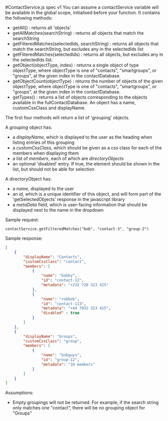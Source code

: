 #ContactService.js spec v1
You can assume a contactService variable will be available in the global scope, initialised before your function. It contains the following methods:
- getAll() : returns all 'objects'
- getAllMatches(searchString) : returns all objects that match the searchString
- getFilteredMatches(selectedIds, searchString) : returns all objects that match the searchString, but excludes any in the selectedIds list
- getFilteredMatches(selectedIds) : returns all objects, but excludes any in the selectedIds list.
- getObject(objectType, index) : returns a single object of type objectType, where objectType is one of "contacts", "smartgroups", or "groups", at the given index in the contactDatabase.
- getObjectCount(objectType) : returns the number of objects of the given objectType, where objectType is one of "contacts", "smartgroups", or "groups", at the given index in the contactDatabase.
- getTypes() : returns a list of objects corresponding to the objects available in the fullContactDatabase. An object has a name, customCssClass and displayName.

The first four methods will return a list of 'grouping' objects.

A *grouping* object has:
- a *displayName*, which is displayed to the user as the heading when listing entries of this grouping
- a *customCssClass*, which should be given as a css class for each of the members when displaying them
- a list of *members*, each of which are *directoryObjects*
- an optional 'disabled' entry. If true, the element should be shown in the list, but should not be able for selection

A directoryObject has:
- a *name*, displayed to the user
- an *id*, which is a unique identifier of this object, and will form part of the 'getSelectedObjects' response in the javascript library
- a *metaData* field, which is user-facing information that should be displayed next to the name in the dropdown

Sample request:
```
contactService.getFilteredMatches("bob", "contact-3", "group-2")
```

Sample response:
```JSON
[
    {
        "displayName": "Contacts",
        "customCssClass": "contact",
        "members": [
            {
                "name": "bobby",
                "id": "contact-12",
                "metadata": "+232 728 323 425"
            },
            {
                "name": "robbob",
                "id": "contact-113",
                "metadata": "+44 7832 323 425",
                "disabled" : true
            }
        ]
    },
    {
        "displayName": "Groups",
        "customCssClass": "group",
        "members": [
            {
                "name": "bobguys",
                "id": "group-12",
                "metadata": "10 members"
            }
        ]
    }
]
```

Assumptions:
- Empty groupings will not be returned. For example, if the search string only matches one "contact", there will be no grouping object for "Groups"
